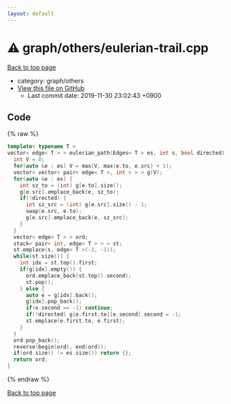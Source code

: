 ```yaml
---
layout: default
---
```


<!-- mathjax config similar to math.stackexchange -->
<script type="text/javascript" async
  src="https://cdnjs.cloudflare.com/ajax/libs/mathjax/2.7.5/MathJax.js?config=TeX-MML-AM_CHTML">
</script>
<script type="text/x-mathjax-config">
  MathJax.Hub.Config({
    TeX: { equationNumbers: { autoNumber: "AMS" }},
    tex2jax: {
      inlineMath: [ ['$','$'] ],
      processEscapes: true
    },
    "HTML-CSS": { matchFontHeight: false },
    displayAlign: "left",
    displayIndent: "2em"
  });
</script>

<script type="text/javascript" src="https://cdnjs.cloudflare.com/ajax/libs/jquery/3.4.1/jquery.min.js"></script>
<script src="https://cdn.jsdelivr.net/npm/jquery-balloon-js@1.1.2/jquery.balloon.min.js" integrity="sha256-ZEYs9VrgAeNuPvs15E39OsyOJaIkXEEt10fzxJ20+2I=" crossorigin="anonymous"></script>
<script type="text/javascript" src="../../../assets/js/copy-button.js"></script>
<link rel="stylesheet" href="../../../assets/css/copy-button.css" />


# :warning: graph/others/eulerian-trail.cpp
<a href="../../../index.html">Back to top page</a>

* category: graph/others
* <a href="{{ site.github.repository_url }}/blob/master/graph/others/eulerian-trail.cpp">View this file on GitHub</a>
    - Last commit date: 2019-11-30 23:02:43 +0900




## Code
{% raw %}
```cpp
template< typename T >
vector< edge< T > > eulerian_path(Edges< T > es, int s, bool directed) {
  int V = 0;
  for(auto &e : es) V = max(V, max(e.to, e.src) + 1);
  vector< vector< pair< edge< T >, int > > > g(V);
  for(auto &e : es) {
    int sz_to = (int) g[e.to].size();
    g[e.src].emplace_back(e, sz_to);
    if(!directed) {
      int sz_src = (int) g[e.src].size() - 1;
      swap(e.src, e.to);
      g[e.src].emplace_back(e, sz_src);
    }
  }
  vector< edge< T > > ord;
  stack< pair< int, edge< T > > > st;
  st.emplace(s, edge< T >(-1, -1));
  while(st.size()) {
    int idx = st.top().first;
    if(g[idx].empty()) {
      ord.emplace_back(st.top().second);
      st.pop();
    } else {
      auto e = g[idx].back();
      g[idx].pop_back();
      if(e.second == -1) continue;
      if(!directed) g[e.first.to][e.second].second = -1;
      st.emplace(e.first.to, e.first);
    }
  }
  ord.pop_back();
  reverse(begin(ord), end(ord));
  if(ord.size() != es.size()) return {};
  return ord;
}

```
{% endraw %}

<a href="../../../index.html">Back to top page</a>


